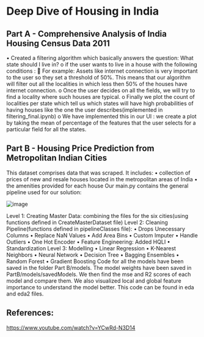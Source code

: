 # Deep Dive of Housing in India 

## Part A - Comprehensive Analysis of India Housing Census Data 2011

•	Created a filtering algorithm which basically answers the question:
 What state should I live in?
o	if the user wants to live in a house with the following conditions :
	For example: Assets like internet connection is very important to the user so they set a threshold of 50%. This means that our algorithm will filter out all the localities in which less then 50% of the houses have internet connection.
o	Once the user decides on all the fields, we will try to find a locality where such houses are typical.
o	Finally we plot the count of localities per state which tell us which states will have high probabilities of having houses like the one the user describes(implemented in filtering_final.ipynb)
o	We have implemented this in our UI : we create a plot by taking the mean of percentage of the features that the user selects for a particular field for all the states.


## Part B - Housing Price Prediction from Metropolitan Indian Cities

This dataset comprises data that was scraped. It includes:
•	collection of prices of new and resale houses located in the metropolitan areas of India
•	the amenities provided for each house
Our main.py contains the general pipeline used for our solution:

![image](https://user-images.githubusercontent.com/62461730/163243136-c918b192-f0d3-4876-9e1d-696e965a40fd.png)

 
Level 1: Creating Master Data: combining the files for the six cities(using functions defined in CreateMasterDataset file)
Level 2: Cleaning Pipeline(functions defined in pipelineClasses file): 
•	Drops Unecessary Columns
•	Replace NaN Values
•	Add Area Bins
•	Custom Imputer
•	Handle Outliers
•	One Hot Encoder
•	Feature Engineering: Added HQLI
•	Standardization
Level 3: Modelling
•	Linear Regression
•	K-Nearest Neighbors
•	Neural Network
•	Decision Tree
•	Bagging Ensembles
•	Random Forest
•	Gradient Boosting
Code for all the models have been saved in the folder Part B/models. The model weights have been saved in PartB/models/savedModels.
We then find the mse and R2 scores of each model and compare them.
We also visualized local and global feature importance to understand the model better. This code can be found in eda and eda2 files.

## References:
https://www.youtube.com/watch?v=YCwRd-N3D14

